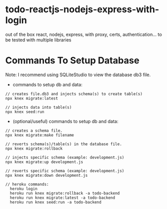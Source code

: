 # todo-reactjs-nodejs-express-with-login
out of the box react, nodejs, express, with proxy, certs, authentication... to be tested with multiple libraries

# Commands To Setup Database
Note: I recommend using SQLiteStudio to view the database db3 file.
- commands to setup db and data:
```
// creates file.db3 and injects schema(s) to create table(s)
npx knex migrate:latest

// injects data into table(s)
npx knex seed:run
```
- (optional/useful) commands to setup db and data:
```
// creates a schema file.
npx knex migrate:make filename

// reverts schema(s)/table(s) in the database file.
npx knex migrate:rollback

// injects specific schema (example: development.js)
npx knex migrate:up development.js

// reverts specific schema (example: development.js)
npx knex migrate:down development.js

// heroku commands:
  heroku login
  heroku run knex migrate:rollback -a todo-backend
  heroku run knex migrate:latest -a todo-backend
  heroku run knex seed:run -a todo-backend
```